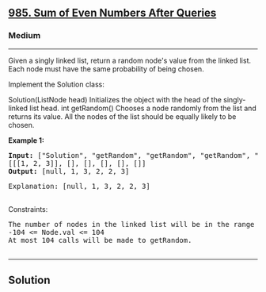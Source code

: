 
<h2><a href="https://leetcode.com/problems/linked-list-random-node/description/">985. Sum of Even Numbers After Queries</a></h2>
<h3>Medium</h3>
<hr>
<div><p>
Given a singly linked list, return a random node's value from the linked list. Each node must have the same probability of being chosen.

Implement the Solution class:

Solution(ListNode head) Initializes the object with the head of the singly-linked list head.
int getRandom() Chooses a node randomly from the list and returns its value. All the nodes of the list should be equally likely to be chosen.
</p>


<p><strong>Example 1:</strong></p>
<pre><strong>Input:</strong> ["Solution", "getRandom", "getRandom", "getRandom", "getRandom", "getRandom"]
[[[1, 2, 3]], [], [], [], [], []]
<strong>Output:</strong> [null, 1, 3, 2, 2, 3]
</pre>
<pre>
Explanation: [null, 1, 3, 2, 2, 3]
  </pre>


Constraints:
<pre>
The number of nodes in the linked list will be in the range [1, 104].
-104 <= Node.val <= 104
At most 104 calls will be made to getRandom.
 
</pre>
<hr>
 <h2><strong><b>Solution</b></strong></h2>
 <br>
 <pre>

 </pre>

